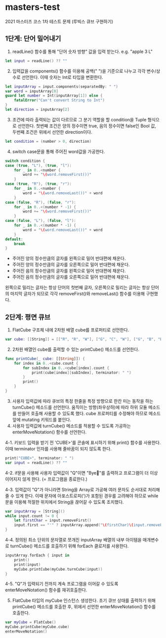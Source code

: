 # masters-test
2021 마스터즈 코스 1차 테스트 문제 (루빅스 큐브 구현하기)

## 1단계: 단어 밀어내기

1. readLine() 함수를 통해 "단어 숫자 방향" 값을 입력 받는다. e.g. "apple 3 L"
```Swift
let input = readLine() ?? ""
```
2. 입력값을 components() 함수를 이용해 공백(" ")을 기준으로 나누고 각각 변수/상수로 선언한다. 이때 숫자는 Int로 타입을 변환한다.
```Swift
let inputArray = input.components(separatedBy: " ")
var word = inputArray[0]
guard let number = Int(inputArray[1]) else {
    fatalError("Can't convert String to Int")
}
let direction = inputArray[2]
```
3. 조건에 따라 출력되는 값이 다르므로 그 분기 역할을 할 condition을 Tuple 형식으로 선언한다. 첫번째 조건은 양의 정수이면 true, 음의 정수이면 false인 Bool 값, 두번째 조건은 위에서 선언한 direction이다.
```Swift
let condition = (number > 0, direction)
```
4. switch case문을 통해 주어진 word값을 가공한다.
```Swift
switch condition {
case (true, "L"), (true, "l"):
    for _ in 0..<number {
        word += "\(word.removeFirst())"
    }
case (true, "R"), (true, "r"):
    for _ in 0..<number {
        word = "\(word.removeLast())" + word
    }
case (false, "R"), (false, "r"):
    for _ in 0..<(number * -1) {
        word += "\(word.removeFirst())"
    }
case (false, "L"), (false, "l"):
    for _ in 0..<(number * -1) {
        word = "\(word.removeLast())" + word
    }
default:
    break
}
```
* 주어진 양의 정수만큼의 글자를 왼쪽으로 밀어 반대편에 채운다.
* 주어진 양의 정수만큼의 글자를 오른쪽으로 밀어 반대편에 채운다.
* 주어진 음의 정수만큼의 글자를 왼쪽으로 밀어 반대편에 채운다.
* 주어진 음의 정수만큼의 글자를 오른쪽으로 밀어 반대편에 채운다.
    
왼쪽으로 밀리는 글자는 항상 단어의 첫번째 글자, 오른쪽으로 밀리는 글자는 항상 단어의 마지막 글자가 되므로 각각 removeFirst()와 removeLast() 함수를 이용해 구현했다.

## 2단계: 평면 큐브

1. FlatCube 구조체 내에 2차원 배열 cube를 프로퍼티로 선언한다.
```Swift
var cube: [[String]] = [["R", "R", "W"], ["G", "C", "W"], ["G", "B", "B"]]
```
2. 2차원 배열인 cube를 출력할 수 있는 printCube() 메소드를 선언한다.
```Swift
func printCube(_ cube: [[String]]) {
    for index in 0..<cube.count {
        for subIndex in 0..<cube[index].count {
            print(cube[index][subIndex], terminator: " ")
        }
        print()
    }
}
```
3. 사용자 입력값에 따라 큐브의 특정 한줄을 특정 방향으로 한칸 미는 동작을 하는 turnCube() 메소드를 선언한다. 움직이는 방향(좌우상하)에 따라 하위 모듈 메소드를 만들어 호출해 사용할 수 있도록 했다. cube 프로퍼티를 수정해야 하므로 메소드 앞에 mutating 키워드를 붙인다.
4. 사용자 입력값에 turnCube() 메소드를 적용할 수 있도록 가공하는 enterMoveNotation() 함수를 선언한다.

4-1. 키보드 입력을 받기 전 'CUBE>'를 콘솔에 표시하기 위해 print() 함수를 사용한다. 이때 terminator 인자를 사용해 줄바꿈이 되지 않도록 한다.
```Swift
print("CUBE>", terminator: " ")
var input = readLine() ?? ""
```
4-2. if문을 사용해 사용자 입력값이 "Q"이면 "Bye👋"를 출력하고 프로그램이 더 이상 이어지지 않게 한다. (= 프로그램을 종료한다.)

4-3. 입력값이 "Q"가 아니라면 String을 Array로 가공해 여러 문자도 순서대로 처리해줄 수 있게 한다. 이때 문자에 아포스트로피(')가 포함된 경우를 고려해야 하므로 while문을 이용해 적절한 위치에서 String을 끊어갈 수 있도록 조치했다.
```Swift
var inputArray = [String]()
while input.count != 0 {
    let firstChar = input.removeFirst()
    input.first == "'" ? inputArray.append("\(firstChar)\(input.removeFirst())") : inputArray.append("\(firstChar)")
}
```
4-4. 정의된 최소 단위의 문자열로 쪼개진 inputArray 배열의 내부 아이템을 매개변수로 turnCube() 메소드를 호출하기 위해 forEach 클로저를 사용한다.
```Swift
inputArray.forEach { input in
    print()
    print(input)
    myCube.printCube(myCube.turnCube(input))
}
```
4-5. "Q"가 입력되기 전까지 계속 프로그램을 이어갈 수 있도록 enterMoveNotation() 함수를 재귀호출한다.

5. FlatCube 타입의 myCube 인스턴스 생성한다. 초기 큐브 상태를 출력하기 위해 printCube() 메소드를 호출한 후, 위에서 선언한 enterMoveNotation() 함수를 호출한다.
```Swift
var myCube = FlatCube()
myCube.printCube(myCube.cube)
enterMoveNotation()
```
